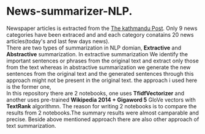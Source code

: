 # News-summarizer-NLP.
Newspaper articles is  extracted from the [The kathmandu Post](https://kathmandupost.com/). Only 9 news categories have been  extraced and and each category conatains 20 news articles(today's and last few days news).  
There are two types of summarization in NLP domian, **Extractive** and **Abstractive** summarization. In extractive  summarization We identify the important sentences or phrases from the original text and extract only those from the text whereas in abstractive summarization we generate the new sentences from the original text and the generated sentences through this approach might not be present in the original text. the approach i used here is the former one,  
In this repository there are 2 notebooks, one uses **TfidfVectorizer** and another uses pre-trained **Wikipedia 2014 + Gigaword 5** GloVe vectors with **TextRank** algorithmn. The reason for writing 2 notebooks is to compare the results from 2 notebooks.The summary results were almost camparable and precise. Beside above mentioned approach there are also other approach of text summarization.
